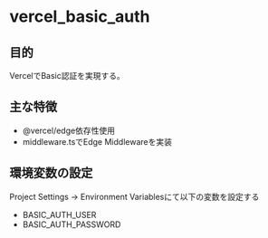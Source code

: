 # vercel_basic_auth

## 目的

VercelでBasic認証を実現する。

## 主な特徴
  - @vercel/edge依存性使用
  - middleware.tsでEdge Middlewareを実装

## 環境変数の設定
Project Settings -> Environment Variablesにて以下の変数を設定する
- BASIC_AUTH_USER
- BASIC_AUTH_PASSWORD
